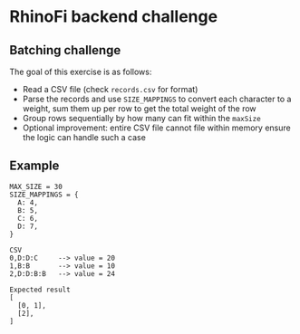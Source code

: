 # RhinoFi backend challenge

## Batching challenge
The goal of this exercise is as follows:
* Read a CSV file (check `records.csv` for format)
* Parse the records and use `SIZE_MAPPINGS` to convert each character to a weight, sum them up per row to get the total weight of the row
* Group rows sequentially by how many can fit within the `maxSize`
* Optional improvement: entire CSV file cannot file within memory ensure the logic can handle such a case

## Example
```
MAX_SIZE = 30
SIZE_MAPPINGS = {
  A: 4,
  B: 5,
  C: 6,
  D: 7,
}

CSV
0,D:D:C     --> value = 20
1,B:B       --> value = 10
2,D:D:B:B   --> value = 24

Expected result
[
  [0, 1],
  [2],
]
```